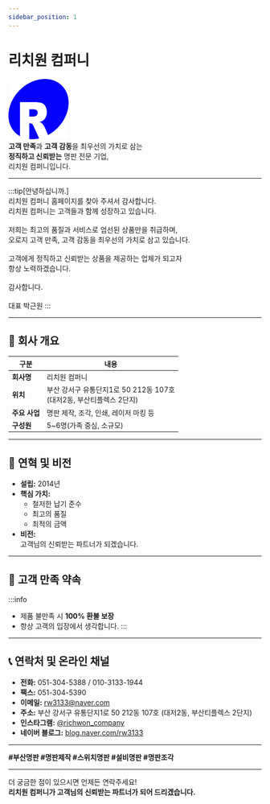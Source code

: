 ```yaml
---
sidebar_position: 1
---
```


# 리치원 컴퍼니

<div style={{ display: 'flex', alignItems: 'center', gap: '1.5rem', flexWrap: 'wrap' }}>
  <img src="/img/logo.svg" alt="리치원 컴퍼니 로고" width="120" />
  <div>
    <b>고객 만족</b>과 <b>고객 감동</b>을 최우선의 가치로 삼는<br/>
    <b>정직하고 신뢰받는</b> 명판 전문 기업,<br/>
    <span style={{ color: 'var(--ifm-color-primary)' }}>리치원 컴퍼니</span>입니다.
  </div>
</div>

---

:::tip[안녕하십니까.]
<br/>
리치원 컴퍼니 홈페이지를 찾아 주셔서 감사합니다.<br/>
리치원 컴퍼니는 고객들과 함께 성장하고 있습니다.<br/><br/>
저희는 최고의 품질과 서비스로 엄선된 상품만을 취급하며,<br/>
오로지 고객 만족, 고객 감동을 최우선의 가치로 삼고 있습니다.<br/><br/>
고객에게 정직하고 신뢰받는 상품을 제공하는 업체가 되고자<br/>
항상 노력하겠습니다.<br/><br/>
감사합니다.<br/>
<br/>
대표 박근원
:::

---

## 🏢 회사 개요

| 구분     | 내용                                                                 |
|----------|---------------------------------------------------------------------|
| **회사명** | 리치원 컴퍼니                                                        |
| **위치**   | 부산 강서구 유통단지1로 50 212동 107호<br/>(대저2동, 부산티플렉스 2단지) |
| **주요 사업** | 명판 제작, 조각, 인쇄, 레이저 마킹 등                                 |
| **구성원** | 5~6명(가족 중심, 소규모)                                            |

---

## 🌱 연혁 및 비전

- **설립:** 2014년
- **핵심 가치:**  
  - 철저한 납기 준수  
  - 최고의 품질  
  - 최적의 금액  
- **비전:**  
  고객님의 신뢰받는 파트너가 되겠습니다.

---

## 💎 고객 만족 약속

:::info
- 제품 불만족 시 **100% 환불 보장**
- 항상 고객의 입장에서 생각합니다.
:::

---

## 📞 연락처 및 온라인 채널

- **전화:** 051-304-5388 / 010-3133-1944  
- **팩스:** 051-304-5390  
- **이메일:** [rw3133@naver.com](mailto:rw3133@naver.com)  
- **주소:** 부산 강서구 유통단지1로 50 212동 107호 (대저2동, 부산티플렉스 2단지)  
- **인스타그램:** [@richwon_company](https://www.instagram.com/richwon_company)  
- **네이버 블로그:** [blog.naver.com/rw3133](https://blog.naver.com/rw3133)

---

<div style={{ textAlign: 'center', margin: '2rem 0' }}>
  <b>#부산명판 #명판제작 #스위치명판 #설비명판 #명판조각</b>
</div>

---

<div style={{ textAlign: 'center', fontSize: '1.1rem', color: 'var(--ifm-color-primary-dark)' }}>
  더 궁금한 점이 있으시면 언제든 연락주세요!<br/>
  <b>리치원 컴퍼니가 고객님의 신뢰받는 파트너가 되어 드리겠습니다.</b>
</div>